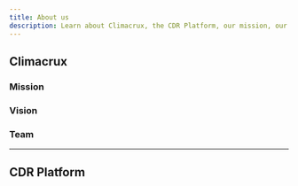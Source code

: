 ```yaml
---
title: About us
description: Learn about Climacrux, the CDR Platform, our mission, our vision and our team.
---
```


## Climacrux

### Mission

### Vision

### Team

---

## CDR Platform
